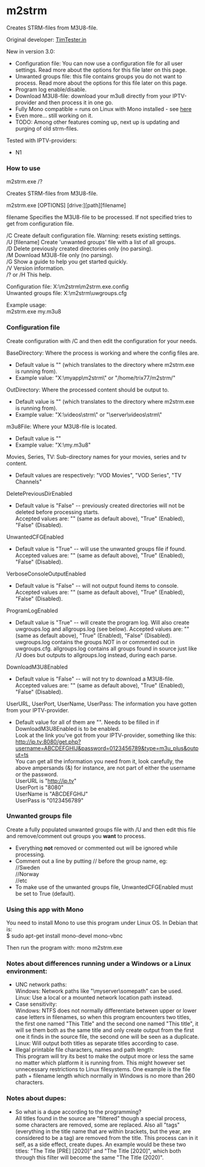 # m2strm  
Creates STRM-files from M3U8-file.  
  
Original developer: [TimTester.in](https://timtester.in/)  
  
New in version 3.0:  
- Configuration file: You can now use a configuration file for all user settings. Read more about the options for this file later on this page.  
- Unwanted groups file: this file contains groups you do not want to process. Read more about the options for this file later on this page.  
- Program log enable/disable.  
- Download M3U8-file: download your m3u8 directly from your IPTV-provider and then process it in one go.  
- Fully Mono compatible = runs on Linux with Mono installed - see [here](https://www.mono-project.com/docs/getting-started/install/linux/)  
- Even more...  still working on it.  
- TODO: Among other features coming up, next up is updating and purging of old strm-files.  
  
  
Tested with IPTV-providers:  
- N1  
  
  
### How to use  
m2strm.exe /?  

Creates STRM-files from M3U8-file.  
  
m2strm.exe [OPTIONS] [drive:][path][filename]  
  
  filename        Specifies the M3U8-file to be processed. If not specified tries to get from configuration file.  
  
  /C              Create default configuration file. Warning: resets existing settings.  
  /U [filename]   Create 'unwanted groups' file with a list of all groups.  
  /D              Delete previously created directories only (no parsing).  
  /M              Download M3U8-file only (no parsing).  
  /G              Show a guide to help you get started quickly.  
  /V              Version information.  
  /? or /H        This help.  
  
Configuration file: X:\m2strm\m2strm.exe.config  
Unwanted groups file: X:\m2strm\uwgroups.cfg  
  
Example usage:  
m2strm.exe my.m3u8  
  
  
### Configuration file  
Create configuration with /C and then edit the configuration for your needs.  
  
BaseDirectory: Where the process is working and where the config files are.  
- Default value is "" (which translates to the directory where m2strm.exe is running from).  
- Example value: "X:\myapp\m2strm\\" or "/home/trix77/m2strm/"  
  
OutDirectory: Where the processed content should be output to.  
- Default value is "" (which translates to the directory where m2strm.exe is running from).  
- Example value: "X:\videos\strm\\" or "\\server\videos\strm\\"  

m3u8File: Where your M3U8-file is located.  
- Default value is ""  
- Example value: "X:\my.m3u8"  
  
Movies, Series, TV: Sub-directory names for your movies, series and tv content.  
- Default values are respectively: "VOD Movies", "VOD Series", "TV Channels"  
  
DeletePreviousDirEnabled  
- Default value is "False" -- previously created directories will not be deleted before processing starts.  
Accepted values are: "" (same as default above), "True" (Enabled), "False" (Disabled).  
  
UnwantedCFGEnabled  
- Default value is "True" -- will use the unwanted groups file if found.  
Accepted values are: "" (same as default above), "True" (Enabled), "False" (Disabled).  
  
VerboseConsoleOutputEnabled  
- Default value is "False" -- will not output found items to console.  
Accepted values are: "" (same as default above), "True" (Enabled), "False" (Disabled).  
  
ProgramLogEnabled  
- Default value is "True" -- will create the program log. Will also create uwgroups.log and allgroups.log (see below).
Accepted values are: "" (same as default above), "True" (Enabled), "False" (Disabled).  
uwgroups.log contains the groups NOT in or commented out in uwgroups.cfg.
allgroups.log contains all groups found in source just like /U does but outputs to allgroups.log instead, during each parse.
  
DownloadM3U8Enabled  
- Default value is "False" -- will not try to download a M3U8-file.  
Accepted values are: "" (same as default above), "True" (Enabled), "False" (Disabled).  
  
UserURL, UserPort, UserName, UserPass: The information you have gotten from your IPTV-provider.  
- Default value for all of them are "". Needs to be filled in if DownloadM3U8Enabled is to be enabled.  
Look at the link you've got from your IPTV-provider, something like this:  
http://ip.tv:8080/get.php?username=ABCDEFGHIJ&password=0123456789&type=m3u_plus&output=ts  
You can get all the information you need from it, look carefully, the above ampersands (&) for instance, are not part of either the username or the password.  
UserURL is "http://ip.tv"  
UserPort is "8080"  
UserName is "ABCDEFGHIJ"  
UserPass is "0123456789"  
  
### Unwanted groups file  
Create a fully populated unwanted groups file with /U and then edit this file and remove/comment out groups you **want** to process.  
- Everything **not** removed or commented out will be ignored while processing.  
- Comment out a line by putting // before the group name, eg:  
//Sweden  
//Norway  
//etc  
- To make use of the unwanted groups file, UnwantedCFGEnabled must be set to True (default).  
  
### Using this app with Mono  
You need to install Mono to use this program under Linux OS. In Debian that is:  
$ sudo apt-get install mono-devel mono-vbnc  
  
Then run the program with: mono m2strm.exe  
  
### Notes about differences running under a Windows or a Linux environment:  
- UNC network paths:  
Windows: Network paths like "\\myserver\somepath" can be used.  
Linux: Use a local or a mounted network location path instead.  
- Case sensitivity:  
Windows: NTFS does not normally differentiate between upper or lower case letters in filenames, so when this program encounters two titles, the first one named "This Title" and the second one named "This title", it will se them both as the same title and only create output from the first one it finds in the source file, the second one will be seen as a duplicate.  
Linux: Will output both titles as separate titles according to case.  
- Illegal printable file characters, names and path length:  
This program will try its best to make the output more or less the same no matter which platform it is running from. This might however set unnecessary restrictions to Linux filesystems. One example is the file path + filename length which normally in Windows is no more than 260 characters.  
  
### Notes about dupes:  
- So what is a dupe according to the programming?  
All titles found in the source are "filtered" though a special process, some characters are removed, some are replaced. Also all "tags" (everything in the title name that are within brackets, but the year, are considered to be a tag) are removed from the title. This process can in it self, as a side effect, create dupes. An example would be these two titles: "The Title [PRE] [2020]" and "The Title [2020]", which both through this filter will become the same "The Title (2020)".  
  
  